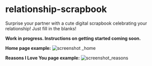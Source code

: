 # relationship-scrapbook
Surprise your partner with a cute digital scrapbook celebrating your relationship! Just fill in the blanks!

**Work in progress. Instructions on getting started coming soon.**

**Home page example:**
![screenshot _home](https://cloud.githubusercontent.com/assets/17955536/24842166/9bf93e60-1d61-11e7-99d7-3d1d399d24d1.jpeg)

**Reasons I Love You page example:**
![screenshot_reasons](https://cloud.githubusercontent.com/assets/17955536/24842175/cae13656-1d61-11e7-9e5e-8e9915458701.jpeg)
